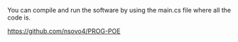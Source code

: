 You can compile and run the software by using the main.cs file where all the code is.

https://github.com/nsovo4/PROG-POE
